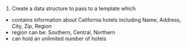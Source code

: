 1. Create a data structure to pass to a template which 
* contains information about California hotels including Name, Address, City, Zip, Region
* region can be: Southern, Central, Northern
* can hold an unlimited number of hotels